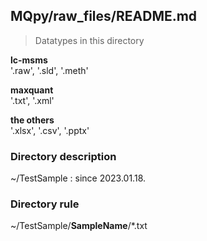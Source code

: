 ## MQpy/raw_files/README.md
> Datatypes in this directory<br/>

**lc-msms**<br/>
'.raw', '.sld', '.meth'

**maxquant**<br/>
'.txt', '.xml'

**the others**<br/>
'.xlsx', '.csv', '.pptx'

### Directory description
~/TestSample : since 2023.01.18.<br/>

### Directory rule
~/TestSample/**SampleName**/*.txt<br/>

